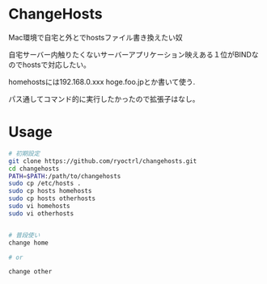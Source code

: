 # ChangeHosts

Mac環境で自宅と外とでhostsファイル書き換えたい奴

自宅サーバー内触りたくないサーバーアプリケーション映えある１位がBINDなのでhostsで対応したい。

homehostsには192.168.0.xxx  hoge.foo.jpとか書いて使う.

パス通してコマンド的に実行したかったので拡張子はなし。


# Usage

```bash
# 初期設定
git clone https://github.com/ryoctrl/changehosts.git
cd changehosts
PATH=$PATH:/path/to/changehosts
sudo cp /etc/hosts .
sudo cp hosts homehosts
sudo cp hosts otherhosts
sudo vi homehosts
sudo vi otherhosts


# 普段使い
change home

# or

change other
```
